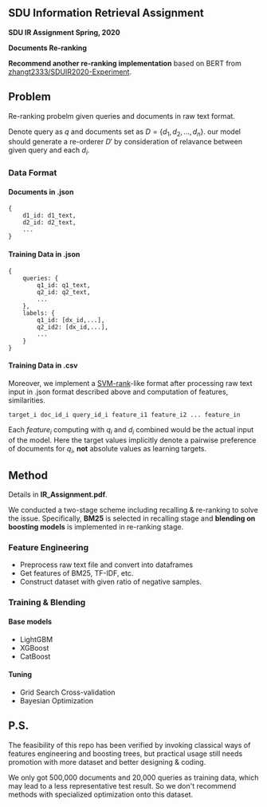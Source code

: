 ## SDU Information Retrieval Assignment

**SDU IR Assignment Spring, 2020**

**Documents Re-ranking**

**Recommend another re-ranking implementation** based on BERT from [zhangt2333/SDUIR2020-Experiment](https://github.com/zhangt2333/SDUIR2020-Experiment).

## Problem

Re-ranking probelm given queries and documents in raw text format.

Denote query as $q$ and documents set as $D = \{d_1, d_2, ... , d_n\}$. our model should generate a re-orderer $D'$ by consideration of relavance between given query and each $d_i$.

### Data Format

#### Documents in .json

```
{
    d1_id: d1_text,
    d2_id: d2_text,
    ...
}
```

#### Training Data in .json

```
{
    queries: {
        q1_id: q1_text,
        q2_id: q2_text,
        ...
    },
    labels: {
        q1_id: [dx_id,...],
        q2_id2: [dx_id,...],
        ...
    }
}
```

#### Training Data in .csv

Moreover, we implement a [SVM-rank](http://www.cs.cornell.edu/people/tj/svm_light/svm_rank.html)-like format after processing raw text input in .json format described above and computation of features, similarities.

```
target_i doc_id_i query_id_i feature_i1 feature_i2 ... feature_in
```

Each $feature_i$ computing with $q_i$ and $d_i$ combined would be the actual input of the model. Here the target values implicitly denote a pairwise preference of documents for $q_i$, **not** absolute values as learning targets.

## Method

Details in **IR_Assignment.pdf**.

We conducted a two-stage scheme including recalling & re-ranking to solve the issue. Specifically, **BM25** is selected in recalling stage and **blending on boosting models** is implemented in re-ranking stage.

### Feature Engineering

* Preprocess raw text file and convert into dataframes
* Get features of BM25, TF-IDF, etc.
* Construct dataset with given ratio of negative samples.

### Training & Blending

#### Base models

* LightGBM
* XGBoost
* CatBoost

#### Tuning

* Grid Search Cross-validation
* Bayesian Optimization

## P.S.

The feasibility of this repo has been verified by invoking classical ways of features engineering and boosting trees, but practical usage still needs promotion with more dataset and better designing & coding.

We only got 500,000 documents and 20,000 queries as training data, which may lead to a less representative test result. So we don't recommend methods with specialized optimization onto this dataset.
